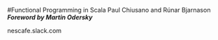 #Functional Programming in Scala
Paul Chiusano and Rúnar Bjarnason
***Foreword by Martin Odersky***

nescafe.slack.com


